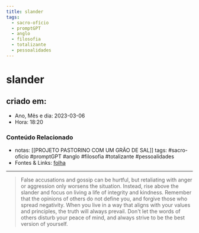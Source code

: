 ```yaml
---
title: slander
tags:
  - sacro-ofício
  - promptGPT
  - anglo
  - filosofia
  - totalizante
  - pessoalidades
---
```

# slander

## criado em: 
-  Ano, Mês e dia: 2023-03-06
- Hora: 18:20

### Conteúdo Relacionado
- notas: [[PROJETO PASTORINO COM UM GRÃO DE SAL]]
tags: #sacro-ofício #promptGPT #anglo #filosofia #totalizante #pessoalidades 
- Fontes & Links: [folha](https://www1.folha.uol.com.br/folha/livrariadafolha/825139-ha-cem-anos-nascia-carlos-torres-pastorino-autor-de-minutos-de-sabedoria.shtml)
---
>False accusations and gossip can be hurtful, but retaliating with anger or aggression only worsens the situation. Instead, rise above the slander and focus on living a life of integrity and kindness. Remember that the opinions of others do not define you, and forgive those who spread negativity. When you live in a way that aligns with your values and principles, the truth will always prevail. Don't let the words of others disturb your peace of mind, and always strive to be the best version of yourself.